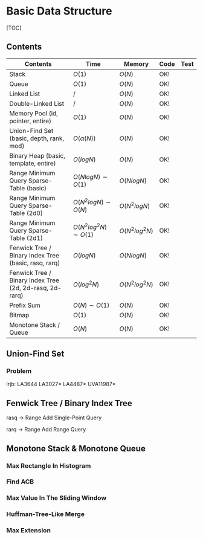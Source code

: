# Basic Data Structure



[TOC]

## Contents

| Contents                                                | Time             | Memory         | Code | Test |
| ------------------------------------------------------- | ---------------- | -------------- | ---- | ---- |
| Stack                                                   | $O(1)$           | $O(N)$         | OK!  |      |
| Queue                                                   | $O(1)$           | $O(N)$         | OK!  |      |
| Linked List                                             | $/$              | $O(N)$         | OK!  |      |
| Double-Linked List                                      | $/$              | $O(N)$         | OK!  |      |
| Memory Pool (id, pointer, entire)                       | $O(1)$           | $O(N)$         | OK!  |      |
| Union-Find Set (basic, depth, rank, mod)                | $O(\alpha(N))$   | $O(N)$         | OK! |   |
| Binary Heap (basic, template, entire) | $O(logN)$        | $O(N)$         | OK! |      |
| Range Minimum Query Sparse-Table (basic)            | $O(NlogN) \sim O(1)$ | $O(NlogN)$   | OK!  |      |
| Range Minimum Query Sparse-Table (2d0) | $O(N^2logN) \sim O(N)$ | $O(N^2logN)$ | OK! | |
| Range Minimum Query Sparse-Table (2d1) | $O(N^2log^2N) \sim O(1)$ | $O(N^2log^2N)$ | OK! | |
| Fenwick Tree / Binary Index Tree (basic, rasq, rarq)    | $O(logN)$      | $O(NlogN)$     | OK!  |      |
| Fenwick Tree / Binary Index Tree (2d, 2d-rasq, 2d-rarq) | $O(log^2N)$     | $O(N^2log^2N)$ | OK!  |      |
| Prefix Sum                                              | $O(N) \sim O(1)$ | $O(N)$         | OK!  |      |
| Bitmap                                                  | $O(1)$          | $O(N)$         | OK!  |      |
| Monotone Stack / Queue                                  | $O(N)$        | $O(N)$        | OK!  |      |



## Union-Find Set 

### Problem

lrjb: LA3644 LA3027* LA4487* UVA11987* 



## Fenwick Tree / Binary Index Tree

rasq -> Range Add Single-Point Query

rarq -> Range Add Range Query



## Monotone Stack & Monotone Queue

### Max Rectangle In Histogram

### Find ACB

### Max Value In The Sliding Window

### Huffman-Tree-Like Merge

### Max Extension
